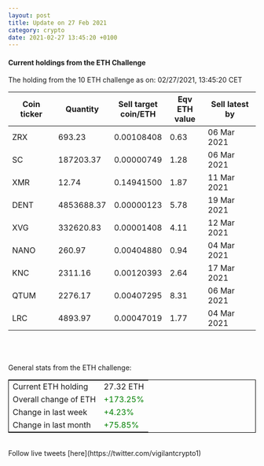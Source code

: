 ```yaml
---
layout: post
title: Update on 27 Feb 2021
category: crypto
date: 2021-02-27 13:45:20 +0100
---
```

<!-- Global site tag (gtag.js) - Google Analytics -->
<script async src="https://www.googletagmanager.com/gtag/js?id=UA-103831149-5"></script>
<script>
  window.dataLayer = window.dataLayer || [];
  function gtag(){dataLayer.push(arguments);}
  gtag('js', new Date());

  gtag('config', 'UA-103831149-5');
</script>


#### Current holdings from the ETH Challenge

The holding from the 10 ETH challenge as on: 02/27/2021, 13:45:20 CET

|Coin ticker|Quantity|Sell target<br>coin/ETH|Eqv ETH<br>value|Sell latest by|
|-----------|--------|-----------|-----------|--------------|
ZRX|693.23|  0.00108408|0.63|06 Mar 2021|
SC|187203.37|  0.00000749|1.28|06 Mar 2021|
XMR|12.74|  0.14941500|1.87|11 Mar 2021|
DENT|4853688.37|  0.00000123|5.78|19 Mar 2021|
XVG|332620.83|  0.00001408|4.11|12 Mar 2021|
NANO|260.97|  0.00404880|0.94|04 Mar 2021|
KNC|2311.16|  0.00120393|2.64|17 Mar 2021|
QTUM|2276.17|  0.00407295|8.31|06 Mar 2021|
LRC|4893.97|  0.00047019|1.77|04 Mar 2021|

<br>
<br>
<br>
General stats from the ETH challenge:

<table style="border:1px solid black;margin-left:auto;margin-right:auto;">
	<tbody>
	<tr>
		<td>Current ETH holding</td>
		<td>     27.32 ETH</td>
	</tr>
	<tr>
		<td>Overall change of ETH</td>
		<td><font color="green">+173.25%</font></td>
	</tr>
	<tr>
		<td>Change in last week</td>
		<td><font color="green">+4.23%</font></td>
	</tr>
	<tr>
		<td>Change in last month</td>
		<td><font color="green">+75.85%</font></td>
	</tr>
	</tbody>
</table>

<br>
Follow live tweets [here](https://twitter.com/vigilantcrypto1)
<br>
<br>